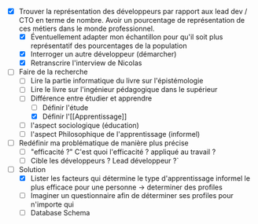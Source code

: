 - [x] Trouver la représentation des développeurs par rapport aux lead dev / CTO en terme de nombre. Avoir un pourcentage de représentation de ces métiers dans le monde professionnel.
	- [x] Éventuellement adapter mon échantillon pour qu'il soit plus représentatif des pourcentages de la population
	- [x] Interroger un autre développeur (démarcher)
	- [x] Retranscrire l'interview de Nicolas
- [ ] Faire de la recherche
	- [ ] Lire la partie informatique du livre sur l'épistémologie
	- [ ] Lire le livre sur l'ingénieur pédagogique dans le supérieur
	- [ ] Différence entre étudier et apprendre
		- [ ] Définir l'étude
		- [x] Définir l'[[Apprentissage]]
	- [ ] l'aspect sociologique (éducation)
	- [ ] l'aspect Philosophique de l'apprentissage (informel)
- [ ] Redéfinir ma problématique de manière plus précise
	- [ ] "efficacité ?" C'est quoi l'efficacité ? appliqué au travail ?
	- [ ] Cible les développeurs ? Lead développeur ?`
- [ ] Solution
	- [x] Lister les facteurs qui détermine le type d'apprentissage informel le plus efficace pour une personne -> determiner des profiles
	- [ ] Imaginer un questionnaire afin de déterminer ses profiles pour n'importe qui
	- [ ] Database Schema
